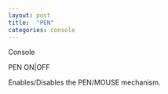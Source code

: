 ```yaml
---
layout: post
title:  "PEN"
categories: console
---
```

Console

PEN ON|OFF

Enables/Disables the PEN/MOUSE mechanism.

